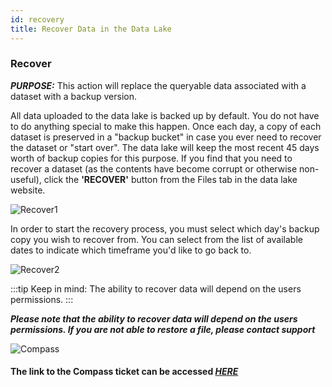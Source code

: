 ```yaml
---
id: recovery
title: Recover Data in the Data Lake 
---
```


### Recover


***PURPOSE:***  This action will replace the queryable data associated with a dataset with a backup version.

All data uploaded to the data lake is backed up by default. You do not have to do anything special to make this happen. Once each day, a copy of each dataset is preserved in a "backup bucket" in case you ever need to recover the dataset or "start over". 
The data lake will keep the most recent 45 days worth of backup copies for this purpose. If you find that you need to recover a dataset (as the contents have become corrupt or otherwise non-useful), click the **'RECOVER'** button from the Files tab in the data lake website.

![Recover1](/img/features/recover1.png)


In order to start the recovery process, you must select which day's backup copy you wish to
recover from. You can select from the list of available dates to indicate which timeframe
you'd like to go back to.

![Recover2](/img/features/recover2.png)




:::tip Keep in mind:
The ability to recover data will depend on the users permissions.
:::

***Please note that the ability to recover data will depend on the users permissions. If you are not able to restore a file, please contact support***

![Compass](/img/compass.png)

#### The link to the Compass ticket can be accessed ***[HERE](https://kochprod.service-now.com/compass?id=sc_cat_item&sys_id=ef17e2eddb8f1010fbdd0763b99619cf)***  

